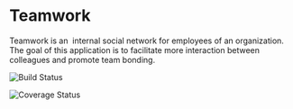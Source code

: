 # Teamwork
Teamwork is an ​ internal social network for employees of an organization. The goal of this application is to facilitate more interaction between colleagues and promote team bonding.

![Build Status](https://travis-ci.org/AgnesNM/Teamwork.svg?branch=master)

![Coverage Status](https://coveralls.io/repos/github/AgnesNM/Teamwork/badge.svg?branch=master)